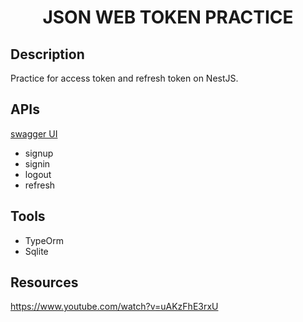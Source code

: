 <h1 align="center">JSON WEB TOKEN PRACTICE</h1>

## Description

<p>Practice for access token and refresh token on NestJS.</p>

## APIs

<a href="http://localhost:3000/api" target="_blank">swagger UI</a>

- signup
- signin
- logout
- refresh

## Tools

- TypeOrm
- Sqlite

## Resources

https://www.youtube.com/watch?v=uAKzFhE3rxU
